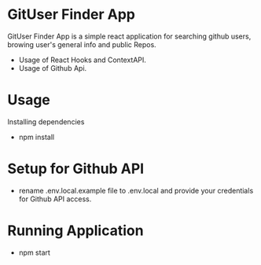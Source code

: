 # GitUser Finder App
GitUser Finder App is a simple react application for searching github users, browing user's general info and public Repos.
- Usage of React Hooks and ContextAPI.
- Usage of Github Api.

# Usage
Installing dependencies
- npm install

# Setup for Github API
- rename .env.local.example file to .env.local and provide your credentials for Github API access.

# Running Application 
 - npm start
